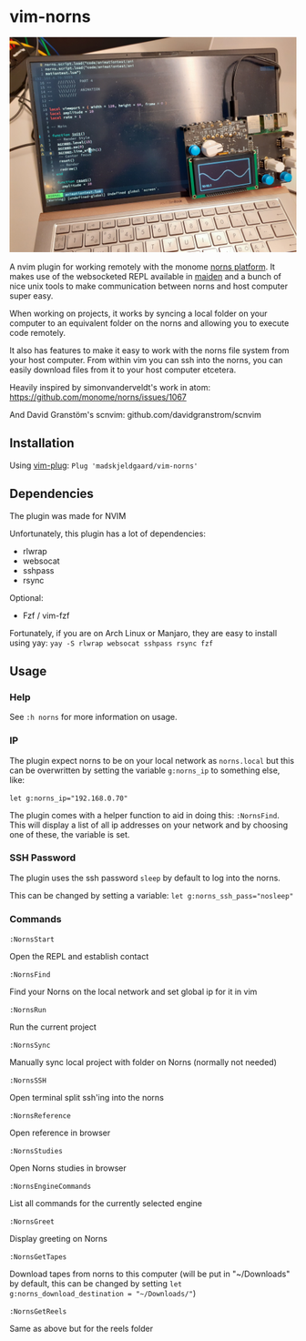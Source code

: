 # vim-norns
![norns in action](norns-in-action.jpg)

A nvim plugin for working remotely with the monome [norns platform](https://monome.org/docs/norns/). It makes use of the websocketed REPL available in [maiden](https://monome.org/docs/norns/maiden/) and a bunch of nice unix tools to make communication between norns and host computer super easy. 

When working on projects, it works by syncing a local folder on your computer to an equivalent folder on the norns and allowing you to execute code remotely.

It also has features to make it easy to work with the norns file system from your host computer. From within vim you can ssh into the norns, you can easily download files from it to your host computer etcetera.

Heavily inspired by  simonvanderveldt's work in atom:
https://github.com/monome/norns/issues/1067

And David Granstöm's scnvim:
github.com/davidgranstrom/scnvim

## Installation

Using [vim-plug](https://github.com/junegunn/vim-plug):
`Plug 'madskjeldgaard/vim-norns'`

## Dependencies
The plugin was made for NVIM

Unfortunately, this plugin has a lot of dependencies:

- rlwrap
- websocat
- sshpass
- rsync

Optional:
- Fzf / vim-fzf

Fortunately, if you are on Arch Linux or Manjaro, they are easy to install using yay: 
`yay -S rlwrap websocat sshpass rsync fzf`

## Usage

### Help
See `:h norns` for more information on usage.

### IP
The plugin expect norns to be on your local network as `norns.local` but this can be overwritten by setting the variable `g:norns_ip` to something else, like: 

`let g:norns_ip="192.168.0.70"`

The plugin comes with a helper function to aid in doing this: `:NornsFind`. This will display a list of all ip addresses on your network and by choosing one of these, the variable is set.

### SSH Password
The plugin uses the ssh password `sleep` by default to log into the norns.

This can be changed by setting a variable:
`let g:norns_ssh_pass="nosleep"`

### Commands
`:NornsStart` 	

Open the REPL and establish contact

`:NornsFind` 	

Find your Norns on the local network and set global ip for it in vim

`:NornsRun` 	

Run the current project

`:NornsSync` 	

Manually sync local project with folder on Norns (normally not needed)

`:NornsSSH` 	

Open terminal split ssh'ing into the norns

`:NornsReference` 	

Open reference in browser

`:NornsStudies` 	

Open Norns studies in browser

`:NornsEngineCommands` 	

List all commands for the currently selected engine

`:NornsGreet` 	

Display greeting on Norns

`:NornsGetTapes` 	

Download tapes from norns to this computer (will be put in "~/Downloads" by default, this can be changed by setting `let g:norns_download_destination = "~/Downloads/"`)

`:NornsGetReels` 	

Same as above but for the reels folder

